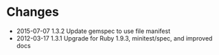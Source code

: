 # Changes

* 2015-07-07 1.3.2 Update gemspec to use file manifest
* 2012-03-17 1.3.1 Upgrade for Ruby 1.9.3, minitest/spec, and improved docs
